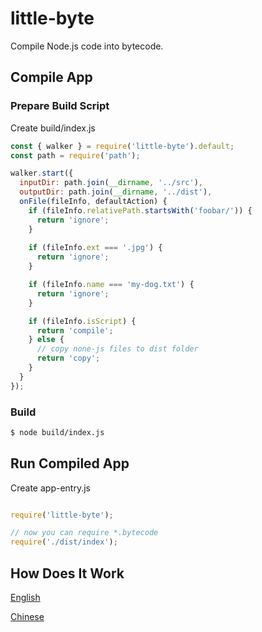 # little-byte

Compile Node.js code into bytecode.

## Compile App

### Prepare Build Script

Create build/index.js

```javascript
const { walker } = require('little-byte').default;
const path = require('path');

walker.start({
  inputDir: path.join(__dirname, '../src'),
  outputDir: path.join(__dirname, '../dist'),
  onFile(fileInfo, defaultAction) {
    if (fileInfo.relativePath.startsWith('foobar/')) {
      return 'ignore';
    }
    
    if (fileInfo.ext === '.jpg') {
      return 'ignore';
    }

    if (fileInfo.name === 'my-dog.txt') {
      return 'ignore';
    }

    if (fileInfo.isScript) {
      return 'compile';
    } else {
      // copy none-js files to dist folder
      return 'copy';
    }
  }
});
```

### Build

```bash
$ node build/index.js
```

## Run Compiled App
Create app-entry.js

```javascript

require('little-byte');

// now you can require *.bytecode
require('./dist/index');

```

## How Does It Work

[English](https://translate.google.com/translate?js=n&sl=chinese&tl=en&u=https://github.com/Nihiue/little-byte-demo)

[Chinese](https://github.com/Nihiue/little-byte-demo)
